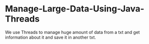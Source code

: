 # Manage-Large-Data-Using-Java-Threads

We use Threads to manage huge amount of data from a txt and get information about it and save it in another txt.
